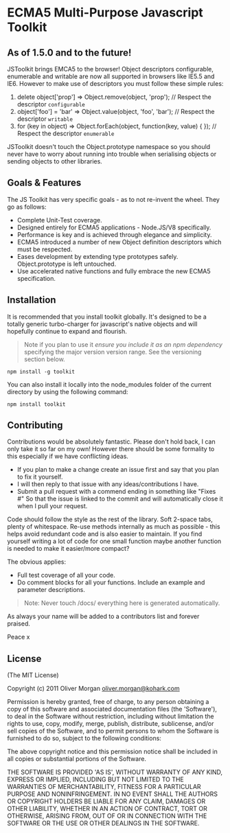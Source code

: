 # ECMA5 Multi-Purpose Javascript Toolkit

## As of 1.5.0 and to the future!
JSToolkit brings EMCA5 to the browser! Object descriptors configurable, enumerable and writable are now all supported in browsers like IE5.5 and IE6. However to make use of descriptors you must follow these simple rules:

1. delete object['prop'] => Object.remove(object, 'prop');      // Respect the descriptor `configurable`
2. object['foo'] = 'bar' => Object.value(object, 'foo', 'bar'); // Respect the descriptor `writable`
3. for (key in object)   => Object.forEach(object, function(key, value) { }); // Respect the descriptor `enumerable`

JSToolkit doesn't touch the Object.prototype namespace so you should never have to worry about running into trouble when serialising objects or sending objects to other libraries.

## Goals & Features
The JS Toolkit has very specific goals - as to not re-invent the wheel. They go as follows:

* Complete Unit-Test coverage.
* Designed entirely for ECMA5 applications - Node.JS/V8 specifically.
* Performance is key and is achieved through elegance and simplicity.
* ECMA5 introduced a number of new Object definition descriptors which must be respected.
* Eases development by extending type prototypes safely. Object.prototype is left untouched.
* Use accelerated native functions and fully embrace the new ECMA5 specification.

## Installation
It is recommended that you install toolkit globally. It's designed to be a totally generic turbo-charger for javascript's native objects and will hopefully continue to expand and flourish.

> Note if you plan to use it *ensure you include it as an npm dependency* specifying the major version version range. See the versioning section below.

    npm install -g toolkit
    
You can also install it locally into the node_modules folder of the current directory by using the following command:

    npm install toolkit

## Contributing
Contributions would be absolutely fantastic. Please don't hold back, I can only take it so far on my own! However there should be some formality to this especially if we have conflicting ideas.

* If you plan to make a change create an issue first and say that you plan to fix it yourself.
* I will then reply to that issue with any ideas/contributions I have.
* Submit a pull request with a commend ending in something like "Fixes #<ISSUE ID>" So that the issue is linked to the commit and will automatically close it when I pull your request.
    
Code should follow the style as the rest of the library. Soft 2-space tabs, plenty of whitespace. Re-use methods internally as much as possible - this helps avoid redundant code and is also easier to maintain. If you find yourself writing a lot of code for one small function maybe another function is needed to make it easier/more compact?

The obvious applies:

* Full test coverage of all your code.
* Do comment blocks for all your functions. Include an example and parameter descriptions.

> Note: Never touch /docs/ everything here is generated automatically.

As always your name will be added to a contributors list and forever praised.

Peace x

## License
(The MIT License)

Copyright (c) 2011 Oliver Morgan <oliver.morgan@kohark.com>

Permission is hereby granted, free of charge, to any person obtaining a copy of this software and associated documentation files (the 'Software'), to deal in the Software without restriction, including without limitation the rights to use, copy, modify, merge, publish, distribute, sublicense, and/or sell copies of the Software, and to permit persons to whom the Software is furnished to do so, subject to the following conditions:

The above copyright notice and this permission notice shall be included in all copies or substantial portions of the Software.

THE SOFTWARE IS PROVIDED 'AS IS', WITHOUT WARRANTY OF ANY KIND, EXPRESS OR IMPLIED, INCLUDING BUT NOT LIMITED TO THE WARRANTIES OF MERCHANTABILITY, FITNESS FOR A PARTICULAR PURPOSE AND NONINFRINGEMENT. IN NO EVENT SHALL THE AUTHORS OR COPYRIGHT HOLDERS BE LIABLE FOR ANY CLAIM, DAMAGES OR OTHER LIABILITY, WHETHER IN AN ACTION OF CONTRACT, TORT OR OTHERWISE, ARISING FROM, OUT OF OR IN CONNECTION WITH THE SOFTWARE OR THE USE OR OTHER DEALINGS IN THE SOFTWARE.